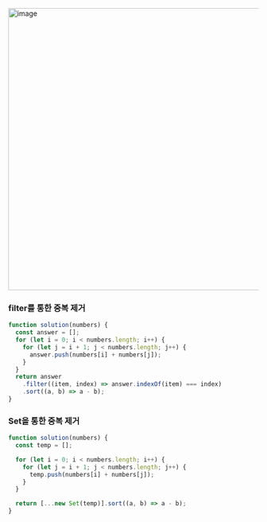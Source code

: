 <img width="567" alt="image" src="https://user-images.githubusercontent.com/39263149/234859082-c38f6a23-0abf-4f82-8421-755e09c4914b.png">

### filter를 통한 중복 제거

```javascript
function solution(numbers) {
  const answer = [];
  for (let i = 0; i < numbers.length; i++) {
    for (let j = i + 1; j < numbers.length; j++) {
      answer.push(numbers[i] + numbers[j]);
    }
  }
  return answer
    .filter((item, index) => answer.indexOf(item) === index)
    .sort((a, b) => a - b);
}
```

### Set을 통한 중복 제거

```javascript
function solution(numbers) {
  const temp = [];

  for (let i = 0; i < numbers.length; i++) {
    for (let j = i + 1; j < numbers.length; j++) {
      temp.push(numbers[i] + numbers[j]);
    }
  }

  return [...new Set(temp)].sort((a, b) => a - b);
}
```
